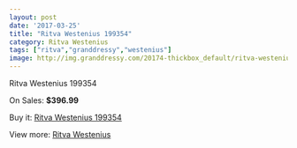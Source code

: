 ```yaml
---
layout: post
date: '2017-03-25'
title: "Ritva Westenius 199354"
category: Ritva Westenius
tags: ["ritva","granddressy","westenius"]
image: http://img.granddressy.com/20174-thickbox_default/ritva-westenius-199354.jpg
---
```

Ritva Westenius 199354

On Sales: **$396.99**
<a href="https://www.granddressy.com/en/ritva-westenius/19155-ritva-westenius-199354.html"><amp-img layout="responsive" width="600" height="600" src="//img.granddressy.com/20174-thickbox_default/ritva-westenius-199354.jpg" alt="Ritva Westenius 199354 0" /></a>

Buy it: [Ritva Westenius 199354](https://www.granddressy.com/en/ritva-westenius/19155-ritva-westenius-199354.html "Ritva Westenius 199354")

View more: [Ritva Westenius](https://www.granddressy.com/en/131-ritva-westenius "Ritva Westenius")
